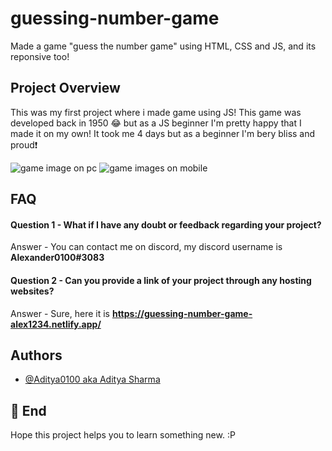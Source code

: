 # guessing-number-game

Made a game "guess the number game" using HTML, CSS and JS, and its reponsive too!

## Project Overview

This was my first project where i made game using JS! This game was developed back in 1950 😂 but as a JS beginner I'm pretty happy that I made it on my own! It took me 4 days but as a beginner I'm bery bliss and proud❗

![game image on pc](https://user-images.githubusercontent.com/95962046/167433475-335ae0e6-4578-42d9-bcab-e1dd1b435f20.png)
![game images on mobile](https://user-images.githubusercontent.com/95962046/167435568-00ff2680-f04c-4930-9594-a4fd8debf561.png)

## FAQ

#### Question 1 - What if I have any doubt or feedback regarding your project?

Answer - You can contact me on discord, my discord username is **Alexander0100#3083**

#### Question 2 - Can you provide a link of your project through any hosting websites?

Answer - Sure, here it is **https://guessing-number-game-alex1234.netlify.app/**

## Authors

- [@Aditya0100 aka Aditya Sharma](https://github.com/Aditya0100)

## 🚀 End

Hope this project helps you to learn something new. :P
